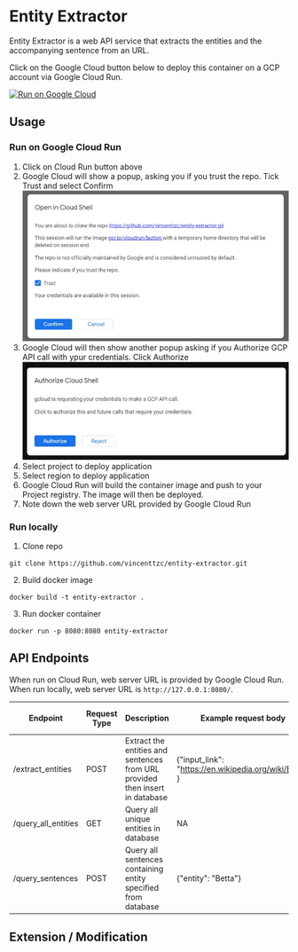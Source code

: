# Entity Extractor

Entity Extractor is a web API service that extracts the entities and the accompanying sentence from an URL.

Click on the Google Cloud button below to deploy this container on a GCP account via Google Cloud Run.

[![Run on Google Cloud](https://deploy.cloud.run/button.svg)](https://deploy.cloud.run)

## Usage

### Run on Google Cloud Run

1. Click on Cloud Run button above
1. Google Cloud will show a popup, asking you if you trust the repo. Tick Trust and select Confirm
   <img src="img/gcp_1.jpg" width="500"/>
1. Google Cloud will then show another popup asking if you Authorize GCP API call with ypur credentials. Click Authorize
   <img src="img/gcp_2.jpg" width="500"/>
1. Select project to deploy application
1. Select region to deploy application
1. Google Cloud Run will build the container image and push to your Project registry. The image will then be deployed.
1. Note down the web server URL provided by Google Cloud Run

### Run locally

1. Clone repo

```
git clone https://github.com/vincenttzc/entity-extractor.git
```

2. Build docker image

```
docker build -t entity-extractor .
```

3. Run docker container

```
docker run -p 8080:8080 entity-extractor
```

## API Endpoints

When run on Cloud Run, web server URL is provided by Google Cloud Run.
When run locally, web server URL is `http://127.0.0.1:8080/`.

| Endpoint            | Request Type | Description                                                                  | Example request body                                   | Example response body                                                         |
| ------------------- | ------------ | ---------------------------------------------------------------------------- | ------------------------------------------------------ | ----------------------------------------------------------------------------- |
| /extract_entities   | POST         | Extract the entities and sentences from URL provided then insert in database | {"input_link": "https://en.wikipedia.org/wiki/Betta" } | {"entities": ["Betta", "United Nations"]}                                     |
| /query_all_entities | GET          | Query all unique entities in database                                        | NA                                                     | {"entities": ["Betta", "United Nations"]}                                     |
| /query_sentences    | POST         | Query all sentences containing entity specified from database                | {"entity": "Betta"}                                    | {"sentences": ["sentence 1 containing Betta", "sentence 2 containing Betta"]} |

## Extension / Modification

